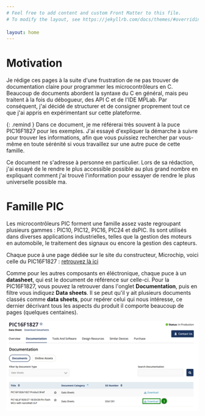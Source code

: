 ```yaml
---
# Feel free to add content and custom Front Matter to this file.
# To modify the layout, see https://jekyllrb.com/docs/themes/#overriding-theme-defaults

layout: home
---
```


# Motivation

Je rédige ces pages à la suite d'une frustration de ne pas trouver de documentation claire pour programmer les microcontrôleurs en C. Beaucoup de documents abordent la syntaxe du C en général, mais peu traitent à la fois du débogueur, des API C et de l'IDE MPLab. Par conséquent, j'ai décidé de structurer et de consigner proprement tout ce que j'ai appris en expérimentant sur cette plateforme.

{: .remind }
Dans ce document, je me référerai très souvent à la puce PIC16F1827 pour les exemples. J'ai essayé d'expliquer la démarche à suivre pour trouver les informations, afin que vous puissiez rechercher par vous-même en toute sérénité si vous travaillez sur une autre puce de cette famille.

Ce document ne s'adresse à personne en particulier. Lors de sa rédaction, j'ai essayé de le rendre le plus accessible possible au plus grand nombre en expliquant comment j'ai trouvé l'information pour essayer de rendre le plus universelle possible ma.

# Famille PIC
Les microcontrôleurs PIC forment une famille assez vaste regroupant plusieurs gammes : PIC10, PIC12, PIC16, PIC24 et dsPIC. Ils sont utilisés dans diverses applications industrielles, telles que la gestion des moteurs en automobile, le traitement des signaux ou encore la gestion des capteurs.

Chaque puce à une page dédiée sur le site du constructeur, Microchip, voici celle du PIC16F1827 : [retrouvez là ici](https://www.microchip.com/en-us/product/pic16f1827)

Comme pour les autres composants en éléctronique, chaque puce à un **datasheet**, qui est le document de référence sur celle-ci. Pour la PIC16F1827, vous pouvez la retrouver dans l'onglet **Documentation**, puis en filtre vous indiquez **Data sheets**. Il se peut qu'il y ait plusieurs documents classés comme **data sheets**, pour repérer celui qui nous intéresse, ce dernier décrivant tous les aspects du produit il comporte beaucoup de pages (quelques centaines).

![alt text](doc-pic16f1827.png)

